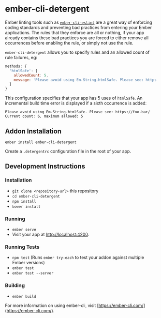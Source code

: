 # ember-cli-detergent

Ember linting tools such as [`ember-cli-eslint`](https://github.com/ember-cli/ember-cli-eslint) are a great way of enforcing coding standards and preventing bad practices from entering your Ember applications. The rules that they enforce are all or nothing, if your app already contains these bad practices you are forced to either remove all occurrences before enabling the rule, or simply not use the rule.

`ember-cli-detergent` allows you to specify rules and an allowed count of rule failures, eg:

```js
methods: {
  'htmlSafe': {
    allowedCount: 5,
    message: 'Please avoid using Em.String.htmlSafe. Please see: https://foo.bar/'
  }
}
```

This configuration specifies that your app has 5 uses of `htmlSafe`. An incremental build time error is displayed if a sixth occurrence is added:

```
Please avoid using Em.String.htmlSafe. Please see: https://foo.bar/
Current count: 6, maximum allowed: 5
```

## Addon Installation

`ember install ember-cli-detergent`

Create a `.detergentrc` configuration file in the root of your app.

## Development Instructions

### Installation

* `git clone <repository-url>` this repository
* `cd ember-cli-detergent`
* `npm install`
* `bower install`

### Running

* `ember serve`
* Visit your app at [http://localhost:4200](http://localhost:4200).

### Running Tests

* `npm test` (Runs `ember try:each` to test your addon against multiple Ember versions)
* `ember test`
* `ember test --server`

### Building

* `ember build`

For more information on using ember-cli, visit [https://ember-cli.com/](https://ember-cli.com/).
